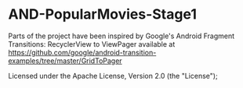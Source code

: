 # AND-PopularMovies-Stage1

Parts of the project have been inspired by Google's Android Fragment Transitions: RecyclerView to ViewPager available at https://github.com/google/android-transition-examples/tree/master/GridToPager
                      
Licensed under the Apache License, Version 2.0 (the "License");